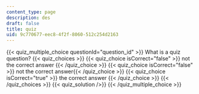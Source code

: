 ```yaml
---
content_type: page
description: des
draft: false
title: quiz
uid: 9c770677-eec8-4f2f-8060-512c254d2163
---
```

{{< quiz_multiple_choice questionId="question_id" >}} What is a quiz question? {{< quiz_choices >}} {{< quiz_choice isCorrect="false" >}} not the correct answer {{< /quiz_choice >}} {{< quiz_choice isCorrect="false" >}} not the correct answer{{< /quiz_choice >}} {{< quiz_choice isCorrect="true" >}} the correct answer {{< /quiz_choice >}} {{< /quiz_choices >}} {{< quiz_solution />}} {{< /quiz_multiple_choice >}}